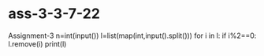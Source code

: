 # ass-3-3-7-22
Assignment-3
n=int(input())
l=list(map(int,input().split()))
for i in l:
    if i%2==0:
        l.remove(i)
print(l)
